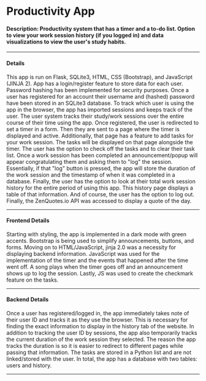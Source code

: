 # Productivity App
#### Description: Productivity system that has a timer and a to-do list. Option to view your work session history (if you logged in) and data visualizations to view the user's study habits.

---

#### Details
This app is run on Flask, SQLite3, HTML, CSS (Bootstrap), and JavaScript (JINJA 2). App has a login/register feature to store data for each user. Password hashing has been implemented for security purposes. Once a user has registered for an account their username and (hashed) password have been stored in an SQLite3 database. To track which user is using the app in the browser, the app has imported sessions and keeps track of the user. The user system tracks their study/work sessions over the entire course of their time using the app. Once registered, the user is redirected to set a timer in a form. Then they are sent to a page where the timer is displayed and active. Additionally, that page has a feature to add tasks for your work session. The tasks will be displayed on that page alongside the timer. The user has the option to check off the tasks and to clear their task list. Once a work session has been completed an announcement/popup will appear congratulating them and asking them to "log" the session. Essentially, if that "log" button is pressed, the app will store the duration of the work session and the timestamp of when it was completed in a database. Finally, the user has the option to look at their total work session history for the entire period of using this app. This history page displays a table of that information. And of course, the user has the option to log out. Finally, the ZenQuotes.io API was accessed to display a quote of the day.

---

#### Frontend Details
Starting with styling, the app is implemented in a dark mode with green accents. Bootstrap is being used to simplify announcements, buttons, and forms. Moving on to HTML/JavaScript, jinja 2.0 was a necessity for displaying backend information. JavaScript was used for the implementation of the timer and the events that happened after the time went off. A song plays when the timer goes off and an announcement shows up to log the session. Lastly, JS was used to create the checkmark feature on the tasks.

---

#### Backend Details
Once a user has registered/logged in, the app immediately takes note of their user ID and tracks it as they use the browser. This is necessary for finding the exact information to display in the history tab of the website. In addition to tracking the user ID by sessions, the app also temporarily tracks the current duration of the work session they selected. The reason the app tracks the duration is so it is easier to redirect to different pages while passing that information. The tasks are stored in a Python list and are not linked/stored with the user. In total, the app has a database with two tables: users and history.

---
